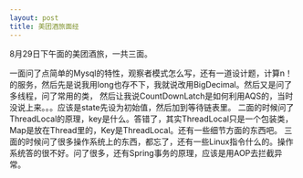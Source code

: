 ```yaml
---
layout: post
title: 美团酒旅面经
---
```


8月29日下午面的美团酒旅，一共三面。

一面问了点简单的Mysql的特性，观察者模式怎么写，还有一道设计题，计算n！的服务，然后先是说我用long也存不下，我就说改用BigDecimal。然后又是问了多线程，问了常用的类，
然后让我说CountDownLatch是如何利用AQS的，当时没说上来。。。应该是state先设为初始值，然后加到等待链表里。
二面的时候问了ThreadLocal的原理，key是什么。答错了，其实ThreadLocal只是一个包装类，Map是放在Thread里的，Key是ThreadLocal。还有一些细节方面的东西吧。
三面的时候问了很多操作系统上的东西，都忘了，还有一些Linux指令什么的。操作系统答的很不好。问了很多，还有Spring事务的原理，应该是用AOP去拦截异常。
